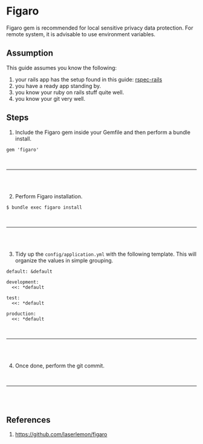 # Figaro
Figaro gem is recommended for local sensitive privacy data protection. For
remote system, it is advisable to use environment variables.

## Assumption
This guide assumes you know the following:

1. your rails app has the setup found in this guide:
[rspec-rails](https://github.com/hollowaykeanho/learning/tree/master/rails/gems/rspec-rails)
2. you have a ready app standing by.
3. you know your ruby on rails stuff quite well.
4. you know your git very well.

## Steps
1) Include the Figaro gem inside your Gemfile and then perform a bundle install.

```
gem 'figaro'
```

<br>

----------
<br><br>

2) Perform Figaro installation.

```
$ bundle exec figaro install
```

<br>

----------
<br><br>

3) Tidy up the ```config/application.yml``` with the following template.
This will organize the values in simple grouping.

```
default: &default

development:
  <<: *default

test:
  <<: *default

production:
  <<: *default
```

<br>

----------
<br><br>

4) Once done, perform the git commit.

<br>

----------
<br><br>

## References
1. https://github.com/laserlemon/figaro